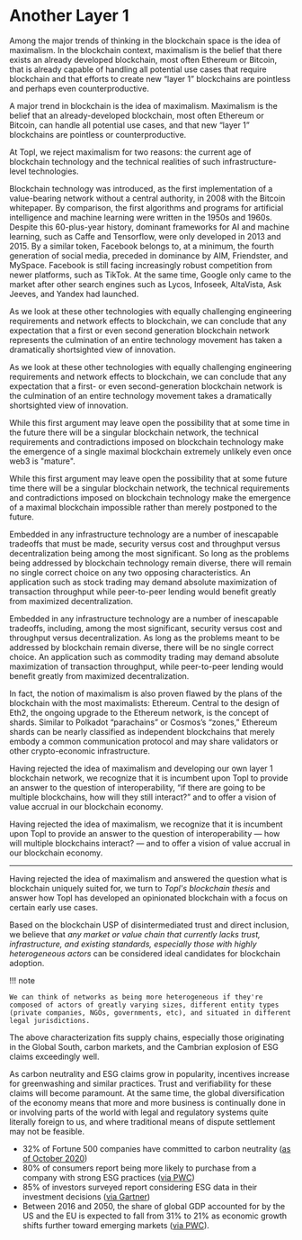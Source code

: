 # Another Layer 1

Among the major trends of thinking in the blockchain space is the idea of maximalism. In the blockchain context, maximalism is the belief that there exists an already developed blockchain, most often Ethereum or Bitcoin, that is already capable of handling all potential use cases that require blockchain and that efforts to create new “layer 1” blockchains are pointless and perhaps even counterproductive.

A major trend in blockchain is the idea of maximalism. Maximalism is the belief that an already-developed blockchain, most often Ethereum or Bitcoin, can handle all potential use cases, and that new “layer 1” blockchains are pointless or counterproductive.

At Topl, we reject maximalism for two reasons: the current age of blockchain technology and the technical realities of such infrastructure-level technologies.

Blockchain technology was introduced, as the first implementation of a value-bearing network without a central authority, in 2008 with the Bitcoin whitepaper. By comparison, the first algorithms and programs for artificial intelligence and machine learning were written in the 1950s and 1960s. Despite this 60-plus-year history, dominant frameworks for AI and machine learning, such as Caffe and Tensorflow, were only developed in 2013 and 2015. By a similar token, Facebook belongs to, at a minimum, the fourth generation of social media, preceded in dominance by AIM, Friendster, and MySpace. Facebook is still facing increasingly robust competition from newer platforms, such as TikTok. At the same time, Google only came to the market after other search engines such as Lycos, Infoseek, AltaVista, Ask Jeeves, and Yandex had launched.

As we look at these other technologies with equally challenging engineering requirements and network effects to blockchain, we can conclude that any expectation that a first or even second generation blockchain network represents the culmination of an entire technology movement has taken a dramatically shortsighted view of innovation.

As we look at these other technologies with equally challenging engineering requirements and network effects to blockchain, we can conclude that any expectation that a first- or even second-generation blockchain network is the culmination of an entire technology movement takes a dramatically shortsighted view of innovation.

While this first argument may leave open the possibility that at some time in the future there will be a singular blockchain network, the technical requirements and contradictions imposed on blockchain technology make the emergence of a single maximal blockchain extremely unlikely even once web3 is "mature".

While this first argument may leave open the possibility that at some future time there will be a singular blockchain network, the technical requirements and contradictions imposed on blockchain technology make the emergence of a maximal blockchain impossible rather than merely postponed to the future.

Embedded in any infrastructure technology are a number of inescapable tradeoffs that must be made, security versus cost and throughput versus decentralization being among the most significant. So long as the problems being addressed by blockchain technology remain diverse, there will remain no single correct choice on any two opposing characteristics. An application such as stock trading may demand absolute maximization of transaction throughput while peer-to-peer lending would benefit greatly from maximized decentralization.

Embedded in any infrastructure technology are a number of inescapable tradeoffs, including, among the most significant, security versus cost and throughput versus decentralization. As long as the problems meant to be addressed by blockchain remain diverse, there will be no single correct choice. An application such as commodity trading may demand absolute maximization of transaction throughput, while peer-to-peer lending would benefit greatly from maximized decentralization.

In fact, the notion of maximalism is also proven flawed by the plans of the blockchain with the most maximalists: Ethereum. Central to the design of Eth2, the ongoing upgrade to the Ethereum network, is the concept of shards. Similar to Polkadot “parachains” or Cosmos’s “zones,” Ethereum shards can be nearly classified as independent blockchains that merely embody a common communication protocol and may share validators or other crypto-economic infrastructure.

Having rejected the idea of maximalism and developing our own layer 1 blockchain network, we recognize that it is incumbent upon Topl to provide an answer to the question of interoperability, “if there are going to be multiple blockchains, how will they still interact?” and to offer a vision of value accrual in our blockchain economy.


Having rejected the idea of maximalism, we recognize that it is incumbent upon Topl to provide an answer to the question of interoperability — how will multiple blockchains interact? — and to offer a vision of value accrual in our blockchain economy.

-----------------------------------------------------------------------------------------------------

Having rejected the idea of maximalism and answered the question what is blockchain uniquely suited for, we turn to _Topl's blockchain thesis_ and answer how Topl has developed an opinionated blockchain with a focus on certain early use cases.

Based on the blockchain USP of disintermediated trust and direct inclusion, we believe that _any market or value chain that currently lacks trust, infrastructure, and existing standards, especially those with highly heterogeneous actors_ can be considered ideal candidates for blockchain adoption.

!!! note

    We can think of networks as being more heterogeneous if they're composed of actors of greatly varying sizes, different entity types (private companies, NGOs, governments, etc), and situated in different legal jurisdictions.

The above characterization fits supply chains, especially those originating in the Global South, carbon markets, and the Cambrian explosion of ESG claims exceedingly well.

As carbon neutrality and ESG claims grow in popularity, incentives increase for greenwashing and similar practices. Trust and verifiability for these claims will become paramount. At the same time, the global diversification of the economy means that more and more business is continually done in or involving parts of the world with legal and regulatory systems quite literally foreign to us, and where traditional means of dispute settlement may not be feasible.

* 32% of Fortune 500 companies have committed to carbon neutrality ([as of October 2020](https://www.visualcapitalist.com/climate-targets-of-fortune-500-companies/))
* 80% of consumers report being more likely to purchase from a company with strong ESG practices ([via PWC](https://www.pwc.com/us/en/services/consulting/library/consumer-intelligence-series/consumer-and-employee-esg-expectations.html))
* 85% of investors surveyed report considering ESG data in their investment decisions ([via Gartner](https://www.gartner.com/smarterwithgartner/the-esg-imperative-7-factors-for-finance-leaders-to-consider))
* Between 2016 and 2050, the share of global GDP accounted for by the US and the EU is expected to fall from 31% to 21% as economic growth shifts further toward emerging markets ([via PWC](https://www.pwc.com/gx/en/research-insights/economy/the-world-in-2050.html)).
